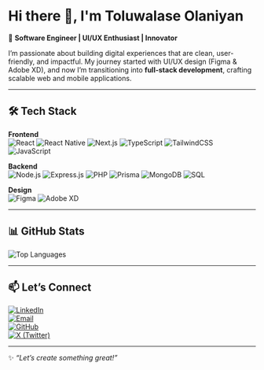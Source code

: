 # Hi there 👋, I'm Toluwalase Olaniyan  

🚀 **Software Engineer | UI/UX Enthusiast | Innovator**  

I’m passionate about building digital experiences that are clean, user-friendly, and impactful. My journey started with UI/UX design (Figma & Adobe XD), and now I’m transitioning into **full-stack development**, crafting scalable web and mobile applications.  

---

## 🛠️ Tech Stack  

**Frontend**  
![React](https://img.shields.io/badge/React-20232A?style=for-the-badge&logo=react&logoColor=61DAFB)
![React Native](https://img.shields.io/badge/React_Native-20232A?style=for-the-badge&logo=react&logoColor=61DAFB)
![Next.js](https://img.shields.io/badge/Next.js-000000?style=for-the-badge&logo=nextdotjs&logoColor=white)
![TypeScript](https://img.shields.io/badge/TypeScript-007ACC?style=for-the-badge&logo=typescript&logoColor=white)
![TailwindCSS](https://img.shields.io/badge/Tailwind_CSS-38B2AC?style=for-the-badge&logo=tailwind-css&logoColor=white)
![JavaScript](https://img.shields.io/badge/JavaScript-323330?style=for-the-badge&logo=javascript&logoColor=F7DF1E)

**Backend**  
![Node.js](https://img.shields.io/badge/Node.js-339933?style=for-the-badge&logo=node-dot-js&logoColor=white)
![Express.js](https://img.shields.io/badge/Express.js-000000?style=for-the-badge&logo=express&logoColor=white)
![PHP](https://img.shields.io/badge/PHP-777BB4?style=for-the-badge&logo=php&logoColor=white)
![Prisma](https://img.shields.io/badge/Prisma-2D3748?style=for-the-badge&logo=prisma&logoColor=white)
![MongoDB](https://img.shields.io/badge/MongoDB-4EA94B?style=for-the-badge&logo=mongodb&logoColor=white)
![SQL](https://img.shields.io/badge/SQL-025E8C?style=for-the-badge&logo=postgresql&logoColor=white)

**Design**  
![Figma](https://img.shields.io/badge/Figma-F24E1E?style=for-the-badge&logo=figma&logoColor=white)
![Adobe XD](https://img.shields.io/badge/Adobe%20XD-FF61F6?style=for-the-badge&logo=adobexd&logoColor=white)

---

## 📊 GitHub Stats  

![Top Languages](https://github-readme-stats.vercel.app/api/top-langs/?username=TOLUWALASE007&layout=compact&theme=radical)  

---

## 📫 Let’s Connect  

[![LinkedIn](https://img.shields.io/badge/LinkedIn-0A66C2?style=for-the-badge&logo=linkedin&logoColor=white)](https://www.linkedin.com/in/toluwalase-olaniyan-12b734239)  
[![Email](https://img.shields.io/badge/Email-D14836?style=for-the-badge&logo=gmail&logoColor=white)](mailto:toluwalaseemmanuel20@gmail.com)  
[![GitHub](https://img.shields.io/badge/GitHub-100000?style=for-the-badge&logo=github&logoColor=white)](https://github.com/TOLUWALASE007)  
[![X (Twitter)](https://img.shields.io/badge/X_(Twitter)-000000?style=for-the-badge&logo=x&logoColor=white)](https://x.com/_TOLU_WALASE)  

---

✨ *“Let’s create something great!”*  
